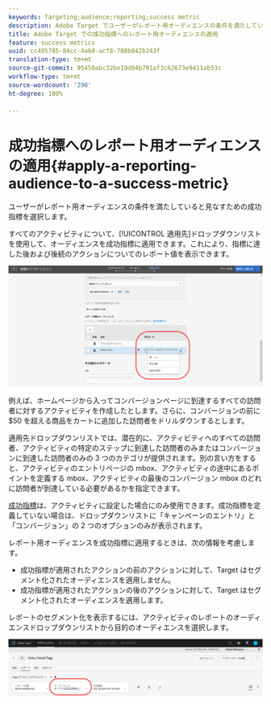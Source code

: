 ```yaml
---
keywords: Targeting;audience;reporting;success metric
description: Adobe Target でユーザーがレポート用オーディエンスの条件を満たしていると見なすための成功指標を選択します。
title: Adobe Target での成功指標へのレポート用オーディエンスの適用
feature: success metrics
uuid: cc485785-84cc-4a60-acf8-788b842b243f
translation-type: tm+mt
source-git-commit: 95450abc32be19d04b791af3c62673e9411ab53c
workflow-type: tm+mt
source-wordcount: '290'
ht-degree: 100%

---
```



# 成功指標へのレポート用オーディエンスの適用{#apply-a-reporting-audience-to-a-success-metric}

ユーザーがレポート用オーディエンスの条件を満たしていると見なすための成功指標を選択します。

すべてのアクティビティについて、[!UICONTROL 適用先]ドロップダウンリストを使用して、オーディエンスを成功指標に適用できます。これにより、指標に達した後および後続のアクションについてのレポート値を表示できます。

![](assets/success_metric.png)

例えば、ホームページから入ってコンバージョンページに到達するすべての訪問者に対するアクティビティを作成したとします。さらに、コンバージョンの前に $50 を超える商品をカートに追加した訪問者をドリルダウンするとします。

適用先ドロップダウンリストでは、潜在的に、アクティビティへのすべての訪問者、アクティビティの特定のステップに到達した訪問者のみまたはコンバージョンに到達した訪問者のみの 3 つのカテゴリが提供されます。別の言い方をすると、アクティビティのエントリページの mbox、アクティビティの途中にあるポイントを定義する mbox、アクティビティの最後のコンバージョン mbox のどれに訪問者が到達している必要があるかを指定できます。

[成功指標](/help/c-activities/r-success-metrics/success-metrics.md#reference_D011575C85DA48E989A244593D9B9924)は、アクティビティに設定した場合にのみ使用できます。成功指標を定義していない場合は、ドロップダウンリストに「キャンペーンのエントリ」と「コンバージョン」の 2 つのオプションのみが表示されます。

レポート用オーディエンスを成功指標に適用するときは、次の情報を考慮します。

* 成功指標が適用されたアクションの前のアクションに対して、Target はセグメント化されたオーディエンスを適用しません。
* 成功指標が適用されたアクションの後のアクションに対して、Target はセグメント化されたオーディエンスを適用します。

レポートのセグメント化を表示するには、アクティビティのレポートのオーディエンスドロップダウンリストから目的のオーディエンスを選択します。

![](assets/reporting_audience_dropdown.png)

